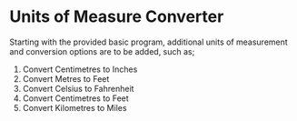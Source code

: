 # Units of Measure Converter

Starting with the provided basic program, additional units of measurement and conversion options are to be added, such as;
1.	Convert Centimetres to Inches
2.	Convert Metres to Feet
3.	Convert Celsius to Fahrenheit
4.	Convert Centimetres to Feet
5.	Convert Kilometres to Miles
